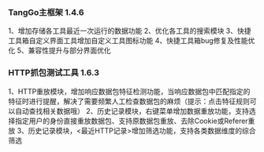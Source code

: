 ### TangGo主框架 1.4.6
1、增加存储各工具最近一次运行的数据功能
2、优化各工具的搜索模块
3、快捷工具箱自定义界面工具增加自定义工具图标功能
4、快捷工具箱bug修复及性能优化
5、兼容性提升与部分界面优化
### HTTP抓包测试工具 1.6.3
1、HTTP重放模块，增加响应数据包特征检测功能，当响应数据包中匹配指定的特征时进行提醒，解决了需要频繁人工检查数据包的麻烦（提示：点击特征规则可以自动查找相关数据哦）
2、历史记录模块，右键菜单增加数据重放功能，支持选择指定用户的身份直接重放数据包、支持原数据包重放、去除Cookie或Referer重放
3、历史记录模块，<最近HTTP记录>增加筛选功能，支持各类数据维度的综合筛选
